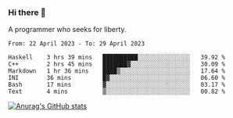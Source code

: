 ### Hi there 👋

<!--
**shejialuo/shejialuo** is a ✨ _special_ ✨ repository because its `README.md` (this file) appears on your GitHub profile.

Here are some ideas to get you started:

- 🔭 I’m currently working on ...
- 🌱 I’m currently learning ...
- 👯 I’m looking to collaborate on ...
- 🤔 I’m looking for help with ...
- 💬 Ask me about ...
- 📫 How to reach me: ...
- 😄 Pronouns: ...
- ⚡ Fun fact: ...
-->

A programmer who seeks for liberty.

<!--START_SECTION:waka-->

```text
From: 22 April 2023 - To: 29 April 2023

Haskell    3 hrs 39 mins   ██████████░░░░░░░░░░░░░░░   39.92 %
C++        2 hrs 45 mins   ███████▓░░░░░░░░░░░░░░░░░   30.09 %
Markdown   1 hr 36 mins    ████▒░░░░░░░░░░░░░░░░░░░░   17.64 %
INI        36 mins         █▓░░░░░░░░░░░░░░░░░░░░░░░   06.60 %
Bash       17 mins         ▓░░░░░░░░░░░░░░░░░░░░░░░░   03.17 %
Text       4 mins          ▒░░░░░░░░░░░░░░░░░░░░░░░░   00.82 %
```

<!--END_SECTION:waka-->

[![Anurag's GitHub stats](https://github-readme-stats.vercel.app/api?username=shejialuo&show_icons=true&theme=dracula)](https://github.com/anuraghazra/github-readme-stats)

